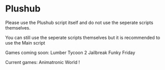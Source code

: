 # Plushub

Please use the Plushub script itself and do not use the seperate scripts themselves.

You can still use the seperate scripts themselves but it is recommended to use the Main script

Games coming soon:
Lumber Tycoon 2
Jailbreak
Funky Friday

Current games:
Animatronic World !
